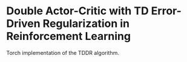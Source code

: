 # Double Actor-Critic with TD Error-Driven Regularization in Reinforcement Learning
Torch implementation of the TDDR algorithm.
